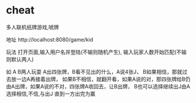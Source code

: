 # cheat
多人联机纸牌游戏,唬牌

地址
http://localhost:8080/game/kid

玩法
打开页面,输入用户名并登陆(不输则随机产生), 输入玩家人数开始匹配(不输则默认两人)

如 A B两人玩耍
A出四张牌，B看不见出的什么，A说4张J，
B如果相信，那就过去放一边A再接着出牌，
如果B不相信，就翻开看，如果A说的对，那四张牌给B仍由A出牌，如果A说的不对，四张牌A收回去，让B出牌，
B也可以选择继续出J由A选择相信,不信,与出J
直到一方出完为赢
